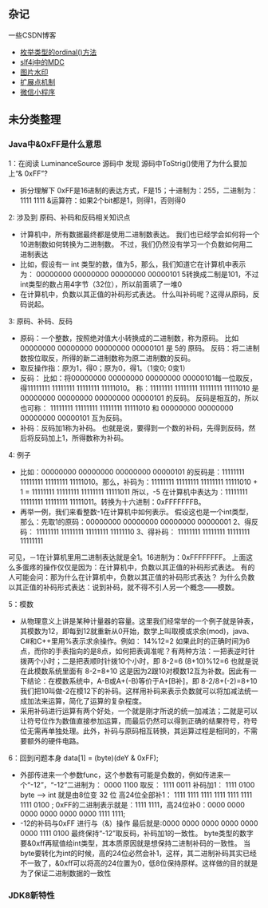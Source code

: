 ## 杂记

一些CSDN博客
- [枚举类型的ordinal()方法](https://blog.csdn.net/lili625/article/details/44651113)
- [slf4j中的MDC](https://www.cnblogs.com/sealedbook/p/6227452.html)- [图片水印](https://www.cnblogs.com/laoyeye/p/7193309.html)
- [扩展点机制](https://my.oschina.net/u/3729778/blog/1575581)
- [微信小程序](https://mp.weixin.qq.com/debug/cgi-bin/sandbox?t=sandbox/login)


## 未分类整理
### Java中&0xFF是什么意思
  1：在阅读 LuminanceSource 源码中 发现 源码中ToStrig()使用了为什么要加上“& 0xFF”?
 -  拆分理解下 0xFF是16进制的表达方式，F是15；十进制为：255，二进制为：1111 1111 &运算符：如果2个bit都是1，则得1，否则得0

2: 涉及到 原码、补码和反码相关知识点
- 计算机中，所有数据最终都是使用二进制数表达。 我们也已经学会如何将一个10进制数如何转换为二进制数。 不过，我们仍然没有学习一个负数如何用二进制表达
- 比如，假设有一 int 类型的数，值为5，那么，我们知道它在计算机中表示为： 00000000 00000000 00000000 00000101 5转换成二制是101，不过int类型的数占用4字节（32位），所以前面填了一堆0
- 在计算机中，负数以其正值的补码形式表达。 什么叫补码呢？这得从原码，反码说起。

3: 原码、补码、反码
- 原码：一个整数，按照绝对值大小转换成的二进制数，称为原码。 比如 00000000 00000000 00000000 00000101 是 5的 原码。 反码：将二进制数按位取反，所得的新二进制数称为原二进制数的反码。
- 取反操作指：原为1，得0；原为0，得1。（1变0; 0变1）
- 反码： 比如：将00000000 00000000 00000000 00000101每一位取反，得11111111 11111111 11111111 11111010。 称：11111111 11111111 11111111 11111010 是 00000000 00000000 00000000 00000101 的反码。 反码是相互的，所以也可称： 11111111 11111111 11111111 11111010 和 00000000 00000000 00000000 00000101 互为反码。
- 补码：反码加1称为补码。 也就是说，要得到一个数的补码，先得到反码，然后将反码加上1，所得数称为补码。 

4: 例子
- 比如：00000000 00000000 00000000 00000101 的反码是：11111111 11111111 11111111 11111010。那么，补码为：11111111 11111111 11111111 11111010 + 1 = 11111111 11111111 11111111 11111011 所以，-5 在计算机中表达为：11111111 11111111 11111111 11111011。转换为十六进制：0xFFFFFFFB。
- 再举一例，我们来看整数-1在计算机中如何表示。 假设这也是一个int类型，那么：先取1的原码：00000000 00000000 00000000 00000001 2、得反码： 11111111 11111111 11111111 11111110 3、得补码： 11111111 11111111 11111111 11111111

可见，－1在计算机里用二进制表达就是全1。16进制为：0xFFFFFFFF。 上面这么多蛋疼的操作仅仅是因为：在计算机中，负数以其正值的补码形式表达。 有的人可能会问：那为什么在计算机中，负数以其正值的补码形式表达？
为什么负数以其正值的补码形式表达：说到补码，就不得不引人另一个概念——模数。

5：模数 
- 从物理意义上讲是某种计量器的容量。这里我们经常举的一个例子就是钟表，其模数为12，即每到12就重新从0开始，数学上叫取模或求余(mod)，java、C#和C++里用%表示求余操作。例如： 14%12=2 如果此时的正确时间为6点，而你的手表指向的是8点，如何把表调准呢？有两种方法：一把表逆时针拨两个小时；二是把表顺时针拨10个小时，即 8-2=6 (8+10)%12=6 也就是说在此模数系统里面有 8-2=8+10 这是因为2跟10对模数12互为补数。因此有一下结论：在模数系统中，A-B或A+(-B)等价于A+[B补]，即 8-2/8+(-2)=8+10 我们把10叫做-2在模12下的补码。这样用补码来表示负数就可以将加减法统一成加法来运算，简化了运算的复杂程度。 
- 采用补码进行运算有两个好处，一个就是刚才所说的统一加减法；二就是可以让符号位作为数值直接参加运算，而最后仍然可以得到正确的结果符号，符号位无需再单独处理。此外，补码与原码相互转换，其运算过程是相同的，不需要额外的硬件电路。

6：回到问题本身 data[1] = (byte)(deY & 0xFF);
- 外部传进来一个参数func，这个参数有可能是负数的，例如传进来一个“-12”，“-12”二进制为： 0000 1100 取反： 1111 0011 补码加1： 1111 0100 byte –> int 就是由8位变 32 位 高24位全部补1： 1111 1111 1111 1111 1111 1111 1111 0100 ; 0xFF的二进制表示就是：1111 1111，高24位补0：0000 0000 0000 0000 0000 0000 1111 1111;
- -12的补码与0xFF 进行与（&）操作 最后就是:0000 0000 0000 0000 0000 0000 1111 0100 最终保持“-12”取反码，补码加1的一致性。 byte类型的数字要&0xff再赋值给int类型，其本质原因就是想保持二进制补码的一致性。 当byte要转化为int的时候，高的24位必然会补1，这样，其二进制补码其实已经不一致了，&0xff可以将高的24位置为0，低8位保持原样。这样做的目的就是为了保证二进制数据的一致性


### JDK8新特性